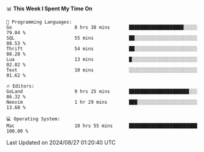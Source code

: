 <!--START_SECTION:waka-->
📊 **This Week I Spent My Time On** 

```text
💬 Programming Languages: 
Go                       8 hrs 38 mins       ████████████████████░░░░░   79.04 % 
SQL                      55 mins             ██░░░░░░░░░░░░░░░░░░░░░░░   08.53 % 
Thrift                   54 mins             ██░░░░░░░░░░░░░░░░░░░░░░░   08.28 % 
Lua                      13 mins             █░░░░░░░░░░░░░░░░░░░░░░░░   02.02 % 
Text                     10 mins             ░░░░░░░░░░░░░░░░░░░░░░░░░   01.62 % 

🔥 Editors: 
GoLand                   9 hrs 25 mins       ██████████████████████░░░   86.32 % 
Neovim                   1 hr 29 mins        ███░░░░░░░░░░░░░░░░░░░░░░   13.68 % 

💻 Operating System: 
Mac                      10 hrs 55 mins      █████████████████████████   100.00 % 
```


 Last Updated on 2024/08/27 01:20:40 UTC
<!--END_SECTION:waka-->
